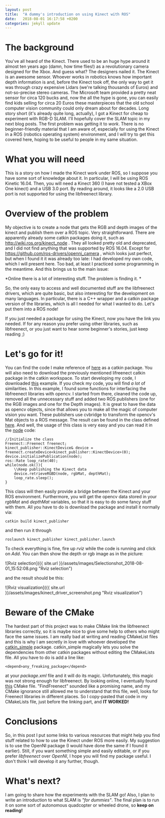 ```yaml
---
layout: post
title:  "A dummy's introduction on using Kinect with ROS"
date:   2018-08-01 16:17:58 +0200
categories: jekyll update
---
```


# The background

You've all heard of the Kinect. There used to be an huge hype around it almost ten years ago (damn, how time flies!) as a revolutionary camera designed for the Xbox. And guess what? The designers nailed it. The Kinect is an awesome sensor. Whoever works in robotics knows how important depth information is and, before the Kinect took off, the only way to get it was through crazy expensive Lidars (we're talking thousands of Euros) and not-so-precise stereo cameras. The Microsoft team provided a pretty neat sensor for circa 120 bucks and, now the all the hype is gone, you can easily find kids selling for circa 20 Euros these masterpieces that the old school computer vision community could only dream about for decades.
Long story short (it's already quite long, actually), I got a Kinect for cheap to experiment with RGB-D SLAM. I'll hopefully cover the SLAM topic in my next blog posts. The first problem was getting it to *work*. There is no beginner-friendly material that I am aware of, especially for using the Kinect in a ROS (robotics operating system) environment, and I will try to get this covered here, hoping to be useful to people in my same situation.

# What you will need

This is a story on how I made the Kinect work under ROS, so I suppose you have some sort of knowledge about it. In particular, I will be using ROS Kinetic 16.04. Then, you will need a Kinect 360 (I have not tested a XBox One kinect) and a USB 3.0 port. By reading around, it looks like a 2.0 USB port is not supported for using the libfreenect library.

# Overview of the problem

My objective is to create a node that gets the RGB and depth images of the kinect and publish them over a ROS topic. Very straightforward. 
There are apparently already some catkin packages doing it, such as http://wiki.ros.org/kinect_node . They all looked pretty old and deprecated, and I did not find anything that was supported by ROS 16.04. Except for https://github.com/ros-drivers/openni_camera , which looks just perfect, but when I found it it was already too late: I had developed my own code, which I will present here. Too bad, at least I practiced some programming in the meantime. And this brings us to the main issue:

*Online there is a lot of interesting stuff. The problem is finding it. *

So, the only easy to access and well documented stuff are the libfreenect drivers, which are quite basic, but also interesting for the development on many languages. In particular, there is a C++ wrapper and a catkin package version of the libraries, which is all I needed for what I wanted to do. Let's put them into a ROS node!

If you just needed a package for using the Kinect, now you have the link you needed. If for any reason you prefer using other libraries, such as libfreenect, or you just want to hear some beginner's stories, just keep reading ;)

# Let's go for it!

You can find the code I make reference of  [here](https://github.com/bemilio/kinect_publisher) as a catkin package.
You will also need to download the previously mentioned lifreenect catkin package in the catkin workspace. To start developing my code, I downloaded [this](https://openkinect.org/wiki/C%2B%2BOpenCvExample) example. If you check my code, you will find *a lot* of similarities. In this example, I found some functions for interfacing the libfreenect libraries with opencv. I started from there, cleaned the code up, removed all the unnecessary stuff and added two ROS publishers (one for the RGB images and one for the Depth images). It is great to have the data as opencv objects, since that allows you to make all the magic of computer vision you want. These publishers use cvbridge to transform the opencv's Mat objects to a ROS message. The result can be found in the class defined [here](https://github.com/bemilio/kinect_publisher/blob/master/src/KinectDevice.cpp). And well, the usage of this class is very easy and you can read it in the [node](https://github.com/bemilio/kinect_publisher/blob/master/src/kinect_publisher_node.cpp) code:


```
//Initialize the class
Freenect::Freenect freenect;
kinect_publisher::KinectDevice& device = freenect.createDevice<kinect_publisher::KinectDevice>(0);
device.initializePublication(node);
ros::Rate loop_rate(40);
while(node.ok()){  
	\\Keep publishing the Kinect data
	device.retrieveRGBD(node, rgbMat, depthMat);
	loop_rate.sleep();
}
```

This class will then easily provide a bridge between the Kinect and your ROS environment. Furthermore, you will get the opencv data stored in your *rgbMat* and *depthMat* variables, so that it is easy to do some fancy stuff with them.
All you have to do is download the package and install it normally via:

```
catkin build kinect_publisher
```
and then run it through 
```
roslaunch kinect_publisher kinect_publisher.launch
```
To check everything is fine, fire up *rviz* while the code is running and click on *Add*. You can then show the depth or rgb image as in the picture:

![Rviz selection]({{ site.url }}/assets/images/Selectionshot_2018-08-01_15:52:08.png "Rviz selection")

and the result should be this:

![Rviz visualization]({{ site.url }}/assets/images/kinect_driver_screenshot.png "Rviz visualization")

# Beware of the CMake

The hardest part of this project was to make CMake link the libfreenect libraries correctly, so it is maybe nice to give some help to others who might face the same issues. I am really bad at writing and reading CMakeList files and this is why I am secretly in love with whoever developed the [catkin_simple](https://github.com/catkin/catkin_simple) package. catkin_simple magically lets you solve the dependencies from other catkin packages without editing the CMakeLists file. All you have to do is add a line like:
```
<depend>any_freaking_package</depend>
```
at your *package.xml* file and it will do its magic. Unfortunately, this magic was not strong enough for libfreenect.
By looking online, I eventually found [this](https://github.com/introlab/rtabmap/blob/master/cmake_modules/FindFreenect.cmake) CMake file. "FindFreenect" sounded like a promising name, and my CMake ignorance still allowed me to understand that this file, well, looks for Freenect libraries in different places. So I copy-pasted that code in my CMakeLists file, just before the linking part, and **IT WORKED!**

# Conclusions

So, in this post I put some links to various resources that might help you find stuff related to how to use the Kinect under ROS more easily. My suggestion is to use the OpenNI package (I would have done the same if I found it earlier). Still, if you want something simple and easily editable, or if you prefer *libfreenect* over *OpenNI*, I hope you will find my package useful. I don't think I will develop it any further, though.

# What's next?

I am going to share how the experiments with the SLAM go! Also, I plan to write an introduction to what SLAM is *"for dummies"*. The final plan is to run it on some sort of autonomous quadcopter or wheeled drone, so **keep on reading!**
